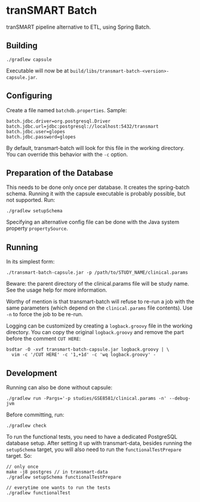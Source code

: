 tranSMART Batch
============================

tranSMART pipeline alternative to ETL, using Spring Batch.


Building
--------

    ./gradlew capsule

Executable will now be at `build/libs/transmart-batch-<version>-capsule.jar`.

Configuring
-----------

Create a file named `batchdb.properties`. Sample:

	batch.jdbc.driver=org.postgresql.Driver
	batch.jdbc.url=jdbc:postgresql://localhost:5432/transmart
	batch.jdbc.user=glopes
	batch.jdbc.password=glopes

By default, transmart-batch will look for this file in the working directory.
You can override this behavior with the `-c` option.

Preparation of the Database
---------------------------

This needs to be done only once per database. It creates the spring-batch
schema. Running it with the capsule executable is probably possible, but not
supported. Run:

    ./gradlew setupSchema

Specifying an alternative config file can be done with the Java system property
`propertySource`.


Running
-------

In its simplest form:

    ./transmart-batch-capsule.jar -p /path/to/STUDY_NAME/clinical.params

Beware: the parent directory of the clinical.params file will be study name. See
the usage help for more information.

Worthy of mention is that transmart-batch will refuse to re-run a job with the
same parameters (which depend on the `clinical.params` file contents). Use `-n`
to force the job to be re-run.

Logging can be customized by creating a `logback.groovy` file in the working
directory. You can copy the original `logback.groovy` and remove the part before
the comment `CUT HERE`:

    bsdtar -O -xvf transmart-batch-capsule.jar logback.groovy | \
	  vim -c '/CUT HERE' -c '1,+1d' -c 'wq logback.groovy' -

Development
-----------

Running can also be done without capsule:

    ./gradlew run -Pargs='-p studies/GSE8581/clinical.params -n' --debug-jvm

Before committing, run:

    ./gradlew check

To run the functional tests, you need to have a dedicated PostgreSQL database
setup. After setting it up with transmart-data, besides running the
`setupSchema` target, you will also need to run the `functionalTestPrepare`
target. So:

    // only once
	make -j8 postgres // in transmart-data
    ./gradlew setupSchema functionalTestPrepare

	// everytime one wants to run the tests
    ./gradlew functionalTest
